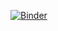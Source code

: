 [![Binder](https://mybinder.org/badge_logo.svg)](https://mybinder.org/v2/gh/<anabco>/<MNO_anabcs>/master?urlpath=lab)
